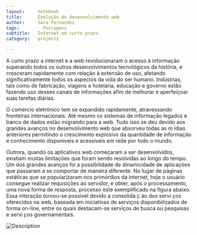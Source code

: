 ```yaml
---
layout:     notebook
title:      Evolução do desenvolvimento web
author:     Sara Fernandes
tags: 		  Postagens
subtitle:   Internet em curto prazo
category:   project1

---
```

<!--visualworkflow: true -->

A curto prazo a internet e a web revolucionaram o acesso à informação superando todos os outros desenvolvimentos tecnológicos da história, e cresceram rapidamente com relação à extensão de uso, afetando significativamente todos os aspectos da vida do ser humano. Indústrias, tais como de fabricação, viagens e hotelaria, educação e governo estão fazendo uso desses canais de informações afim de melhorar e aperfeiçoar suas tarefas diárias.

O comércio eletrônico tem se expandido rapidamente, atravessando fronteiras internacionais. Até mesmo os sistemas de informação legados e banco de dados estão migrando para a web. Tudo isso se deu devido aos grandes avanços no desenvolvimento web que absorveu todas as m ́ıdias anteriores permitindo o crescimento explosivo da quantidade de informação e conhecimento disponíveis e acessíveis em rede por todo o mundo.

Outrora, quando os aplicativos web começaram a ser desenvolvidos, existiam muitas limitações que foram sendo resolvidas ao longo do tempo. Um dos grandes avanços foi a possibilidade de dinamicidade de aplicações que passaram a se comportar de maneira diferente. No lugar de páginas estáticas que se popularizaram nos primórdios da internet, hoje o usuário consegue realizar requisições ao servidor, e obter, após o processamento, uma nova forma de resposta, processo este exemplificado na figura abaixo. Essa interação tornou-se possível devido a consolida ̧c ̃ao dos servi ̧cos oferecidos na web, baseada em iniciativas de serviços disponibilizados de forma on-line, entre os quais destacam-se serviços de busca ou pesquisas e servi ̧cos governamentais.

![Description](http://sarafernandes.github.io/img/servidor.png)
